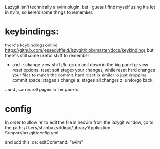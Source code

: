 Lazygit isn't technically a nvim plugin, but I guess I find myself using it a lot in nvim,
so here's some things to remember.

# keybindings:
there's keybindings online: https://github.com/jesseduffield/lazygit/blob/master/docs/keybindings
but there's still some useful stuff to remember

+ and -: change view
shift j/k: go up and down in the big panel
g: view reset options. reset soft stages your changes, while reset hard changes your files to match the commit. hard reset is similar to just dropping commit
space: stages a change
a: stages all changes
z: undo/go back

. and , can scroll pages in the panels

# config
In order to allow 'e' to edit the file in neovim from the lazygit window, go to the path: /Users/shahbazsiddiqui/Library/Application Support/lazygit/config.yml

and add this:
os:
  editCommand: "nvim"
